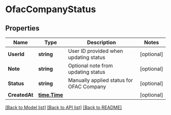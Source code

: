 # OfacCompanyStatus

## Properties

Name | Type | Description | Notes
------------ | ------------- | ------------- | -------------
**UserId** | **string** | User ID provided when updating status | [optional] 
**Note** | **string** | Optional note from updating status | [optional] 
**Status** | **string** | Manually applied status for OFAC Company | [optional] 
**CreatedAt** | [**time.Time**](time.Time.md) |  | [optional] 

[[Back to Model list]](../README.md#documentation-for-models) [[Back to API list]](../README.md#documentation-for-api-endpoints) [[Back to README]](../README.md)


